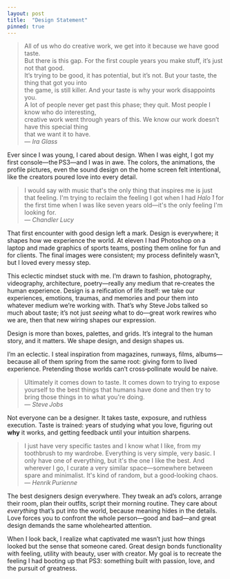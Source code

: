 ```yaml
---
layout: post
title:  "Design Statement"
pinned: true
---
```


> All of us who do creative work, we get into it because we have good taste.  
> But there is this gap. For the first couple years you make stuff, it’s just not that good.  
> It’s trying to be good, it has potential, but it’s not. But your taste, the thing that got you into  
> the game, is still killer. And your taste is why your work disappoints you.  
> A lot of people never get past this phase; they quit. Most people I know who do interesting,  
> creative work went through years of this. We know our work doesn’t have this special thing  
> that we want it to have.  
> — *Ira Glass*

Ever since I was young, I cared about design. When I was eight, I got my first console—the PS3—and I was in awe. The colors, the animations, the profile pictures, even the sound design on the home screen felt intentional, like the creators poured love into every detail.

> I would say with music that's the only thing that inspires me is just that feeling. I'm trying to reclaim the feeling I got when I had *Halo 1* for the first time when I was like seven years old—it's the only feeling I'm looking for.  
> — *Chandler Lucy*

That first encounter with good design left a mark. Design is everywhere; it shapes how we experience the world. At eleven I had Photoshop on a laptop and made graphics of sports teams, posting them online for fun and for clients. The final images were consistent; my process definitely wasn’t, but I loved every messy step.

This eclectic mindset stuck with me. I’m drawn to fashion, photography, videography, architecture, poetry—really any medium that re‑creates the human experience. Design is a reification of life itself: we take our experiences, emotions, traumas, and memories and pour them into whatever medium we’re working with. That’s why Steve Jobs talked so much about taste; it’s not just *seeing* what to do—great work rewires who we are, then that new wiring shapes our expression.

Design is more than boxes, palettes, and grids. It’s integral to the human story, and it matters. We shape design, and design shapes us.

I’m an eclectic. I steal inspiration from magazines, runways, films, albums—because all of them spring from the same root: giving form to lived experience. Pretending those worlds can’t cross‑pollinate would be naive.

> Ultimately it comes down to taste. It comes down to trying to expose yourself to the best things that humans have done and then try to bring those things in to what you're doing.  
> — *Steve Jobs*

Not everyone can be a designer. It takes taste, exposure, and ruthless execution. Taste is trained: years of studying what you love, figuring out **why** it works, and getting feedback until your intuition sharpens.

> I just have very specific tastes and I know what I like, from my toothbrush to my wardrobe. Everything is very simple, very basic. I only have one of everything, but it's the one I like the best. And wherever I go, I curate a very similar space—somewhere between spare and minimalist. It's kind of random, but a good‑looking chaos.  
> — *Henrik Purienne*

The best designers design everywhere. They tweak an ad’s colors, arrange their room, plan their outfits, script their morning routine. They care about *everything* that’s put into the world, because meaning hides in the details. Love forces you to confront the whole person—good and bad—and great design demands the same wholehearted attention.

When I look back, I realize what captivated me wasn’t just how things looked but the sense that someone cared. Great design bonds functionality with feeling, utility with beauty, user with creator. My goal is to recreate the feeling I had booting up that PS3: something built with passion, love, and the pursuit of greatness.

